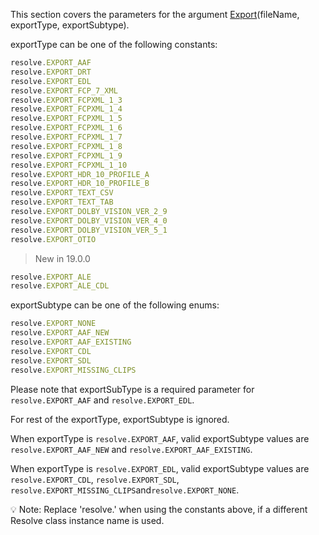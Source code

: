 This section covers the parameters for the argument [Export](https://www.notion.so/Export-fileName-exportType-exportSubtype-3e82fbc068734c359cd37c4d5e784c2e?pvs=21)(fileName, exportType, exportSubtype).

exportType can be one of the following constants:

```jsx
resolve.EXPORT_AAF
resolve.EXPORT_DRT
resolve.EXPORT_EDL
resolve.EXPORT_FCP_7_XML
resolve.EXPORT_FCPXML_1_3
resolve.EXPORT_FCPXML_1_4
resolve.EXPORT_FCPXML_1_5
resolve.EXPORT_FCPXML_1_6
resolve.EXPORT_FCPXML_1_7
resolve.EXPORT_FCPXML_1_8
resolve.EXPORT_FCPXML_1_9
resolve.EXPORT_FCPXML_1_10
resolve.EXPORT_HDR_10_PROFILE_A
resolve.EXPORT_HDR_10_PROFILE_B
resolve.EXPORT_TEXT_CSV
resolve.EXPORT_TEXT_TAB
resolve.EXPORT_DOLBY_VISION_VER_2_9
resolve.EXPORT_DOLBY_VISION_VER_4_0
resolve.EXPORT_DOLBY_VISION_VER_5_1
resolve.EXPORT_OTIO
```
> New in 19.0.0

```jsx
resolve.EXPORT_ALE
resolve.EXPORT_ALE_CDL
```

exportSubtype can be one of the following enums:

```jsx
resolve.EXPORT_NONE
resolve.EXPORT_AAF_NEW
resolve.EXPORT_AAF_EXISTING
resolve.EXPORT_CDL
resolve.EXPORT_SDL
resolve.EXPORT_MISSING_CLIPS
```

Please note that exportSubType is a required parameter for `resolve.EXPORT_AAF` and `resolve.EXPORT_EDL`. 

For rest of the exportType, exportSubtype is ignored.

When exportType is `resolve.EXPORT_AAF`, valid exportSubtype values are `resolve.EXPORT_AAF_NEW` and `resolve.EXPORT_AAF_EXISTING`.

When exportType is `resolve.EXPORT_EDL`, valid exportSubtype values are `resolve.EXPORT_CDL`, `resolve.EXPORT_SDL`, `resolve.EXPORT_MISSING_CLIPS`and`resolve.EXPORT_NONE`.

<aside>
💡 Note: Replace 'resolve.' when using the constants above, if a different Resolve class instance name is used.

</aside>
